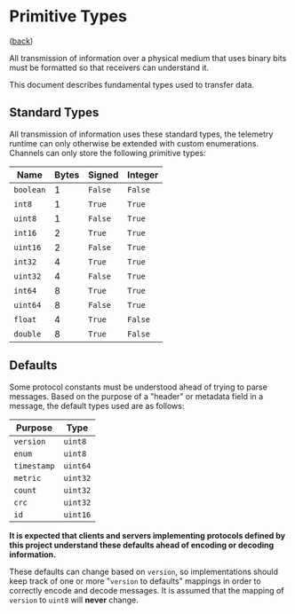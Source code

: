 <!--
    =====================================
    generator=datazen
    version=1.13.5
    hash=c2cd426a94cf08ea1ba803b0a3e66209
    =====================================
-->

# Primitive Types

([back](README.md#documentation))

All transmission of information over a physical medium that uses binary bits
must be formatted so that receivers can understand it.

This document describes fundamental types used to transfer data.

## Standard Types

All transmission of information uses these standard types, the telemetry
runtime can only otherwise be extended with custom enumerations. Channels can
only store the following primitive types:

Name | Bytes | Signed | Integer
-----|-------|--------|--------
`boolean` | 1 | `False` | `False`
`int8` | 1 | `True` | `True`
`uint8` | 1 | `False` | `True`
`int16` | 2 | `True` | `True`
`uint16` | 2 | `False` | `True`
`int32` | 4 | `True` | `True`
`uint32` | 4 | `False` | `True`
`int64` | 8 | `True` | `True`
`uint64` | 8 | `False` | `True`
`float` | 4 | `True` | `False`
`double` | 8 | `True` | `False`

## Defaults

Some protocol constants must be understood ahead of trying to parse messages.
Based on the purpose of a "header" or metadata field in a message, the default
types used are as follows:

Purpose | Type
--------|-----
`version` | `uint8`
`enum` | `uint8`
`timestamp` | `uint64`
`metric` | `uint32`
`count` | `uint32`
`crc` | `uint32`
`id` | `uint16`

**It is expected that clients and servers implementing protocols defined by
this project understand these defaults ahead of encoding or decoding
information.**

These defaults can change based on `version`, so implementations should keep
track of one or more "`version` to defaults" mappings in order to correctly
encode and decode messages. It is assumed that the mapping of `version` to
`uint8` will **never** change.
